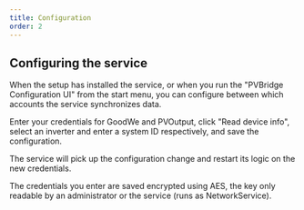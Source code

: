 ```yaml
---
title: Configuration
order: 2
---
```

## Configuring the service
When the setup has installed the service, or when you run the "PVBridge Configuration UI" from the start menu, you can configure between which accounts the service synchronizes data.

Enter your credentials for GoodWe and PVOutput, click "Read device info", select an inverter and enter a system ID respectively, and save the configuration.

The service will pick up the configuration change and restart its logic on the new credentials.

The credentials you enter are saved encrypted using AES, the key only readable by an administrator or the service (runs as NetworkService).
